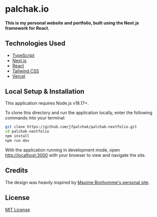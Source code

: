 # palchak.io

#### This is my personal website and portfolio, built using the Next.js framework for React.

## Technologies Used

- [TypeScript](https://www.typescriptlang.org/)
- [Next.js](https://nextjs.org/)
- [React](https://react.dev/)
- [Tailwind CSS](https://tailwindcss.com/)
- [Vercel](https://vercel.com/)

## Local Setup & Installation

This application requires Node.js v18.17+.

To clone this directory and run the application locally, enter the following commands into your terminal:

```bash
git clone https://github.com/jfpalchak/palchak-nextfolio.git
cd palchak-nextfolio
npm install
npm run dev
```

With the application running in development mode, open [http://localhost:3000](http://localhost:3000) with your browser to view and navigate the site.
<!-- 
1. Copy the **[URL](https://github.com/jfpalchak/palchak-nextfolio.git)** provided for this repository.
2. Open Terminal.
3. Change your working directory to where you'd like to create the cloned directory.
4. In your terminal, type `git clone` and use the copied URL from Step 1. Or, copy the following git command:
   
```bash
$ git clone https://github.com/jfpalchak/palchak-nextfolio.git
```

5. Navigate to the root of the newly cloned directory.
6. In your terminal, assuming Node and npm are installed, type the following command to install the project's dependencies found in `package.json`:
   
```bash
$ npm install
```

7. With the dependencies installed, type the following line in your terminal to run the application in development mode:
   
```bash
$ npm run dev
```

8. Open [http://localhost:3000](http://localhost:3000) with your browser to view and navigate the site.

### Alternatively:

Copy and paste the following commands into your terminal:

```bash
git clone https://github.com/jfpalchak/palchak-nextfolio.git
cd palchak-nextfolio
npm install
npm run dev
``` -->

## Credits

The design was heavily inspired by [Maxime Bonhomme's personal site](https://github.com/maximebonhomme/bonhomme-2022).

## License

[MIT License](https://choosealicense.com/licenses/mit/)
